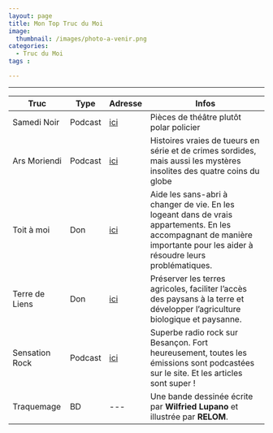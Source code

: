 ```yaml
---
layout: page
title: Mon Top Truc du Moi
image: 
  thumbnail: /images/photo-a-venir.png
categories:
  - Truc du Moi
tags :

---
```

    
	
---

| Truc | Type | Adresse | Infos |
| --- | --- | --- | --- |
| Samedi Noir | Podcast | [ici](https://www.franceculture.fr/emissions/fictions-samedi-noir) | Pièces de théâtre plutôt polar policier |
| Ars Moriendi | Podcast | [ici](http://www.arsmoriendipodcast.ca/) | Histoires vraies de tueurs en série et de crimes sordides, mais aussi les mystères insolites des quatre coins du globe | 
| Toit à moi | Don | [ici](http://www.toitamoi.net/) | Aide les sans-abri à changer de vie. En les logeant dans de vrais appartements. En les accompagnant de manière importante pour les aider à résoudre leurs problématiques. |
| Terre de Liens | Don | [ici](https://terredeliens.org/) | Préserver les terres agricoles, faciliter l’accès des paysans à la terre et développer l’agriculture biologique et paysanne. |
| Sensation Rock | Podcast | [ici](https://www.sensationrock.net/) | Superbe radio rock sur Besançon. Fort heureusement, toutes les émissions sont podcastées sur le site. Et les articles sont super ! |
| Traquemage | BD | --- | Une bande dessinée écrite par **Wilfried Lupano** et illustrée par **RELOM**. |


